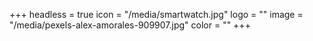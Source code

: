 +++
headless = true
icon = "/media/smartwatch.jpg"
logo = ""
image = "/media/pexels-alex-amorales-909907.jpg"
color = ""
+++
